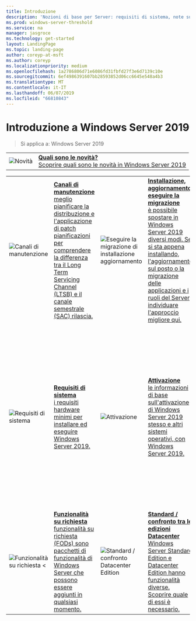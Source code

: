 ```yaml
---
title: Introduzione
description: 'Nozioni di base per Server: requisiti di sistema, note sulla versione'
ms.prod: windows-server-threshold
ms.service: na
manager: jasgroce
ms.technology: get-started
layout: LandingPage
ms.topic: landing-page
author: coreyp-at-msft
ms.author: coreyp
ms.localizationpriority: medium
ms.openlocfilehash: 1a2786806d71e6086fd31fbfd27f3e6d7139c10e
ms.sourcegitcommit: 6ef4986391607bb28593852d06cc6645e548a4b3
ms.translationtype: MT
ms.contentlocale: it-IT
ms.lasthandoff: 06/07/2019
ms.locfileid: "66810843"
---
```

# <a name="get-started-with-windows-server-2019"></a>Introduzione a Windows Server 2019

>Si applica a: Windows Server 2019

|       |       |
|   -   |   -   |
| ![Novità](./media/i-whats-new.svg) | [**Quali sono le novità?**  <br>Scoprire quali sono le novità in Windows Server 2019](whats-new-19.md)|

|       |        |        |     |       |        |
|   -   |   -    |   -    |  -  |  -    |   -    |
| ![Canali di manutenzione](./media/i-get-started.svg)  | [**Canali di manutenzione**<br>meglio pianificare la distribuzione e l'applicazione di patch pianificazioni per comprendere la differenza tra il Long Term Servicing Channel (LTSB) e il canale semestrale (SAC) rilascia.](servicing-channels-19.md)  | ![Eseguire la migrazione di installazione aggiornamento](./media/i-get-started.svg) | [**Installazione, aggiornamento, eseguire la migrazione** <br>è possibile spostare in Windows Server 2019 diversi modi. Se si sta appena installando, l'aggiornamento sul posto o la migrazione delle applicazioni e i ruoli del Server, individuare l'approccio migliore qui.](install-upgrade-migrate-19.md)  | ![Note sulla versione](./media/i-get-started.svg) |[**Note sulla versione**<br>problemi che potrebbero causare gravi problemi se non vengono evitati o attorno a esse.](rel-notes-19.md)   |
| ![Requisiti di sistema](./media/i-get-started.svg) | [**Requisiti di sistema**<br>i requisiti hardware minimi per installare ed eseguire Windows Server 2019.](sys-reqs-19.md) |  ![Attivazione](./media/i-get-started.svg)|[**Attivazione**<br>le informazioni di base sull'attivazione di Windows Server 2019 stesso e altri sistemi operativi, con Windows Server 2019.](activation-19.md)  |  ![Compatibilità delle applicazioni](./media/i-get-started.svg)|[**Compatibilità delle applicazioni Microsoft Server e Windows Server 2019**<br>necessario ottenere SQL funziona in Windows Server 2019 o trovare passaggi da eseguire per abilitare Exchange? Questo argomento include collegamenti alla documentazione per applicazioni compatibili con Microsoft.](app-compat-19.md) |
| ![Funzionalità su richiesta <](./media/i-get-started.svg) | [**Funzionalità su richiesta**<br>funzionalità su richiesta (FODs) sono pacchetti di funzionalità di Windows Server che possono essere aggiunti in qualsiasi momento.](install-fod-19.md) |  ![Standard / confronto Datacenter Edition](./media/i-get-started.svg) | [**Standard / confronto tra le edizioni Datacenter**<br>Windows Server Standard Edition e Datacenter Edition hanno funzionalità diverse. Scoprire quale di essi è necessario.](editions-comparison-19.md) |
